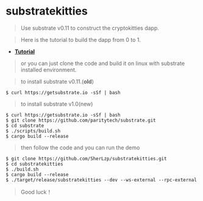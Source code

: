 # substratekitties

> Use substrate v0.11 to construct the cryptokitties dapp.

> Here is the tutorial to build the dapp from 0 to 1.

- **[Tutorial](<https://github.com/crosszonetech/substrate-tutorial>)**

> or you can just clone the code and build it on linux with substrate installed environment.

> to install substrate v0.11.(**old**)

```shell
$ curl https://getsubstrate.io -sSf | bash
```

> to install substrate v1.0(new)

```shell
$ curl https://getsubstrate.io -sSf | bash
$ git clone https://github.com/paritytech/substrate.git
$ cd substrate
$ ./scripts/build.sh
$ cargo build --release
```

> then follow the code and  you can run the demo

```shell
$ git clone https://github.com/SherLzp/substratekitties.git
$ cd substratekitties
$ ./build.sh
$ cargo build --release
$ ./target/release/substratekitties --dev --ws-external --rpc-external
```

> Good luck！